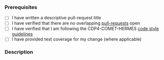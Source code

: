 ### Prerequisites

- [ ] I have written a descriptive pull-request title
- [ ] I have verified that there are no overlapping [pull-requests](https://github.com/RHEAGROUP/CDP4-COMET-HERMES/pulls) open
- [ ] I have verified that I am following the CDP4-COMET-HERMES [code style guidelines](https://raw.githubusercontent.com/RHEAGROUP/CDP4-COMET-HERMES/master/.github/CONTRIBUTING.md)
- [ ] I have provided test coverage for my change (where applicable)

### Description
<!-- A description of the changes proposed in the pull-request -->

<!-- Thanks for contributing to CDP4-COMET-HERMES! -->

